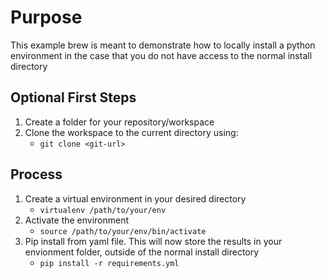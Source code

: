 # Purpose
This example brew is meant to demonstrate how to locally install a python environment in the case that you do not have access to the normal install directory

## Optional First Steps
1. Create a folder for your repository/workspace
2. Clone the workspace to the current directory using:
    - `git clone <git-url>`

## Process
1. Create a virtual environment in your desired directory
    - `virtualenv /path/to/your/env`
2. Activate the environment
    - `source /path/to/your/env/bin/activate`
3. Pip install from yaml file. This will now store the results in your envionment folder, outside of the normal install directory
    - `pip install -r requirements.yml`
